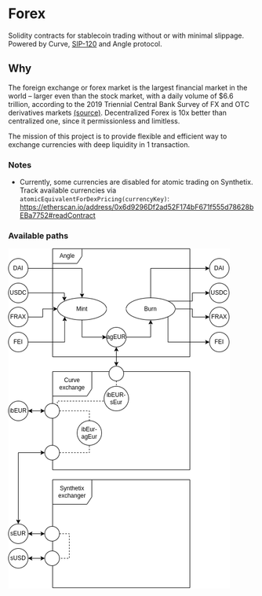 # Forex

Solidity contracts for stablecoin trading without or with minimal slippage. Powered by Curve, [SIP-120](https://sips.synthetix.io/sips/sip-120/) and Angle protocol.

## Why
The foreign exchange or forex market is the largest financial market in the world – larger even than the stock market, with a daily volume of $6.6 trillion, according to the 2019 Triennial Central Bank Survey of FX and OTC derivatives markets [(source)](https://www.investopedia.com/articles/forex/11/who-trades-forex-and-why.asp). 
Decentralized Forex is 10x better than centralized one, since it permissionless and limitless.

The mission of this project is to provide flexible and efficient way to exchange currencies with deep liquidity in 1 transaction.

### Notes 
- Currently, some currencies are disabled for atomic trading on Synthetix. Track available currencies via `atomicEquivalentForDexPricing(currencyKey)`: https://etherscan.io/address/0x6d9296Df2ad52F174bF671f555d78628bEBa7752#readContract

### Available paths
![Diagram](misc/diagram.drawio.png)

